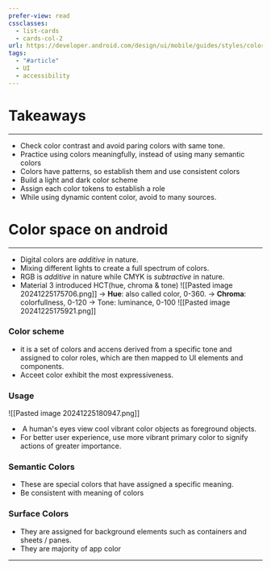 ```yaml
---
prefer-view: read
cssclasses:
  - list-cards
  - cards-col-2
url: https://developer.android.com/design/ui/mobile/guides/styles/color#takeaways
tags:
  - "#article"
  - UI
  - accessibility
---
```

# Takeaways
---
- Check color contrast and avoid paring colors with same tone.
- Practice using colors meaningfully, instead of using many semantic colors
- Colors have patterns, so establish them and use consistent colors
- Build a light and dark color scheme
- Assign each color tokens to establish a role
- While using dynamic content color, avoid to many sources.

# Color space on android
---
- Digital colors are *additive* in nature.
- Mixing different lights to create a full spectrum of colors.
- RGB is *additive* in nature while CMYK is *subtractive* in nature.
- Material 3 introduced HCT(hue, chroma & tone)
![[Pasted image 20241225175706.png]]
	-> **Hue**: also called color, 0-360.
	-> **Chroma**: colorfullness, 0-120
	-> Tone: luminance, 0-100
![[Pasted image 20241225175921.png]]
### Color scheme
- it is a set of colors and accens derived from a specific tone and assigned to color roles, which are then mapped to UI elements and components.
- Acceet color exhibit the most expressiveness.

### Usage
![[Pasted image 20241225180947.png]]
-  A human's eyes view cool vibrant color objects as foreground objects.
- For better user experience, use more vibrant primary color to signify actions of greater importance.

### Semantic Colors
- These are special colors that have assigned a specific meaning.
- Be consistent with meaning of colors

### Surface Colors
- They are assigned for background elements such as containers and sheets / panes.
- They are majority of app color

---

